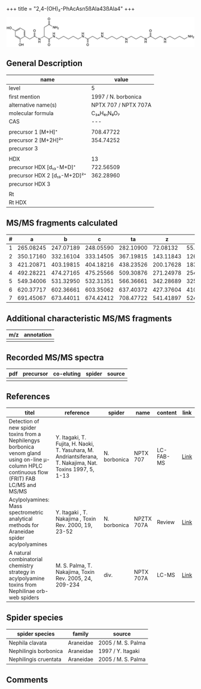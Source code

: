 +++
title = "2,4-(OH)₂-PhAcAsn5ßAla43ßAla4"
+++

![](/img/2-4-OH2-PhAcAsn5bAla43bAla4.png)

## General Description

| name                         | value                |
|------------------------------|----------------------|
| level                        | 5                    |
| first mention                | 1997 / N. borbonica  |
| alternative name(s)          | NPTX 707 / NPTX 707A |
| molecular formula            | C₃₄H₆₁N₉O₇           |
| CAS                          | ---                  |
|                              |                      |
| precursor 1 [M+H]⁺           | 708.47722            |
| precursor 2 [M+2H]²⁺         | 354.74252            |
| precursor 3                  |                      |
|                              |                      |
| HDX                          | 13                   |
| precursor HDX   [d₁₃-M+D]⁺   | 722.56509            |
| precursor HDX 2 [d₁₃-M+2D]²⁺ | 362.28960            |
| precursor HDX 3              |                      |
|                              |                      |
| Rt                           |                      |
| Rt HDX                       |                      |

## MS/MS fragments calculated

| # | a         | b         | c         | ta        | z         | y         | tz        |
|---|-----------|-----------|-----------|-----------|-----------|-----------|-----------|
| 1 | 265.08245 | 247.07189 | 248.05590 | 282.10900 | 72.08132  | 55.05477  | 89.10787  |
| 2 | 350.17160 | 332.16104 | 333.14505 | 367.19815 | 143.11843 | 126.09188 | 160.14498 |
| 3 | 421.20871 | 403.19815 | 404.18216 | 438.23526 | 200.17628 | 183.14973 | 217.20283 |
| 4 | 492.28221 | 474.27165 | 475.25566 | 509.30876 | 271.24978 | 254.22323 | 288.27633 |
| 5 | 549.34006 | 531.32950 | 532.31351 | 566.36661 | 342.28689 | 325.26034 | 359.31344 |
| 6 | 620.37717 | 602.36661 | 603.35062 | 637.40372 | 427.37604 | 410.34949 | 444.40259 |
| 7 | 691.45067 | 673.44011 | 674.42412 | 708.47722 | 541.41897 | 524.39242 | 558.44552 |

## Additional characteristic MS/MS fragments

| m/z       | annotation |
|-----------|------------|
|           |            |

## Recorded MS/MS spectra

| pdf | precursor | co-eluting | spider    | source                              |
|-----|-----------|------------|-----------|-------------------------------------|
|     |           |            |           |                                     |

## References

| titel                                                                                                                                          | reference                                                                                                 | spider       | name       | content   | link                                                                                                              |
|------------------------------------------------------------------------------------------------------------------------------------------------|-----------------------------------------------------------------------------------------------------------|--------------|------------|-----------|-------------------------------------------------------------------------------------------------------------------|
| Detection of new spider toxins from a Nephilengys borbonica venom gland using on-line µ-column HPLC continuous flow (FRIT) FAB LC/MS and MS/MS | Y. Itagaki, T. Fujita, H. Naoki, T. Yasuhara, M. Andriantsiferana, T. Nakajima, Nat. Toxins 1997, 5, 1-13 | N. borbonica | NPTX 707   | LC-FAB-MS | [Link](https://onlinelibrary.wiley.com/doi/abs/10.1002/%28SICI%29%281997%295%3A1%3C1%3A%3AAID-NT1%3E3.0.CO%3B2-8) |
| Acylpolyamines: Mass spectrometric analytical methods for Araneidae spider acylpolyamines                                                      | Y. Itagaki , T. Nakajima , Toxin Rev. 2000, 19, 23-52                                                     | N. borbonica | NPZTX 707A | Review    | [Link](https://www.tandfonline.com/doi/abs/10.1081/TXR-100100314)                                                 |
| A natural combinatorial chemistry strategy in acylpolyamine toxins from Nephilinae orb-web spiders                                             | M. S. Palma, T. Nakajima, Toxin Rev. 2005, 24, 209-234                                                    | div.         | NPTX 707A  | LC-MS     | [Link](https://www.tandfonline.com/doi/abs/10.1081/TXR-200057857)                                                 |

## Spider species

| spider species        | family    | source             |
|-----------------------|-----------|--------------------|
| Nephila clavata       | Araneidae | 2005 / M. S. Palma |
| Nephilingis borbonica | Araneidae | 1997 / Y. Itagaki  |
| Nephilingis cruentata | Araneidae | 2005 / M. S. Palma |

## Comments